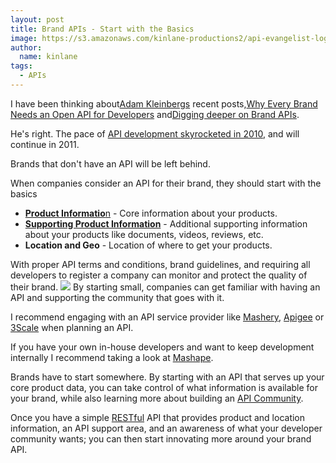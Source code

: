 ```yaml
---
layout: post
title: Brand APIs - Start with the Basics
image: https://s3.amazonaws.com/kinlane-productions2/api-evangelist-logos/api-evangelist-butterfly-vertical.png
author:
  name: kinlane
tags:
  - APIs
---
```

I have been thinking about[Adam Kleinbergs](http://www.linkedin.com/in/adamkleinberg "Adam Kleinberg") recent posts,[Why Every Brand Needs an Open API for Developers](http://mashable.com/2011/01/04/brand-open-api-developers/ "Why Every Brand Needs an Open API for Developers") and[Digging deeper on Brand APIs](http://www.tractionco.com/blog/63-digging-deeper-on-brand-apis "Digging Deeper on Brand APIs").

He's right. The pace of [API development skyrocketed in 2010](http://blog.programmableweb.com/2011/03/08/3000-web-apis/ "API Development Skyrocketed in 2010"), and will continue in 2011.

Brands that don't have an API will be left behind.

When companies consider an API for their brand, they should start with the basics

*   [**Product Informatio**n](http://apievangelist.com/2011/03/09/brand-apis-starter-product-data/ "Product Information") - Core information about your products.
*   **[Supporting Product Information](http://apievangelist.com/2011/03/09/brand-api-starter-supporting-product-data/ "Supporting Product Information")** - Additional supporting information about your products like documents, videos, reviews, etc.
*   **Location and Geo** - Location of where to get your products.

With proper API terms and conditions, brand guidelines, and requiring all developers to register a company can monitor and protect the quality of their brand. ![](http://kinlane-productions.s3.amazonaws.com/start.jpg) By starting small, companies can get familiar with having an API and supporting the community that goes with it.

I recommend engaging with an API service provider like [Mashery](http://www.mashery.com/), [Apigee](http://apigee.com/) or [3Scale](http://www.3scale.net/) when planning an API.

If you have your own in-house developers and want to keep development internally I recommend taking a look at [Mashape](http://www.mashape.com/).

Brands have to start somewhere. By starting with an API that serves up your core product data, you can take control of what information is available for your brand, while also learning more about building an [API Community](http://www.apievangelist.com/).

Once you have a simple [RESTful](http://apievangelist.com/2011/01/30/api-technology-rest/) API that provides product and location information, an API support area, and an awareness of what your developer community wants; you can then start innovating more around your brand API.